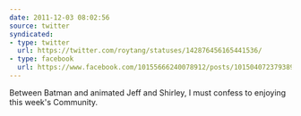 ```yaml
---
date: 2011-12-03 08:02:56
source: twitter
syndicated:
- type: twitter
  url: https://twitter.com/roytang/statuses/142876456165441536/
- type: facebook
  url: https://www.facebook.com/10155666240078912/posts/10150407237938912
---
```


Between Batman and animated Jeff and Shirley, I must confess to enjoying this week's Community.